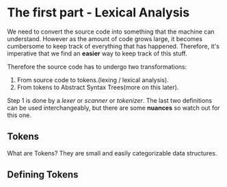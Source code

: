 # The first part - Lexical Analysis

We need to convert the source code into something that the machine can
understand. However as the amount of code grows large, it becomes cumbersome
to keep track of everything that has happened. Therefore, it's imperative that
we find an **easier** way to keep track of this stuff.

Therefore the source code has to undergo two transformations:

  1. From source code to tokens.(lexing / lexical analysis).
  2. From tokens to Abstract Syntax Trees(more on this later).

Step 1 is done by a *lexer* or *scanner* or *tokenizer*. The last two
definitions can be used interchangeably, but there are some **nuances** so
watch out for this one.

## Tokens

What are Tokens? They are small and easily categorizable data structures.

## Defining Tokens


